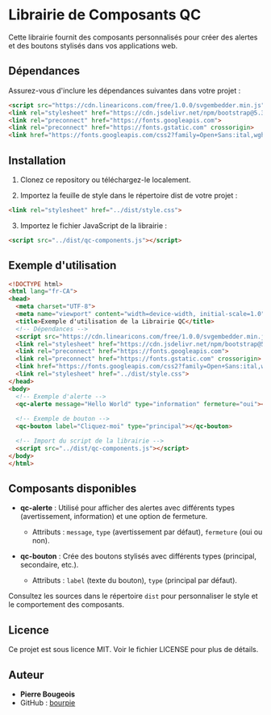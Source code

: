 # Librairie de Composants QC

Cette librairie fournit des composants personnalisés pour créer des alertes et des boutons stylisés dans vos applications web.

## Dépendances

Assurez-vous d'inclure les dépendances suivantes dans votre projet :

```html
<script src="https://cdn.linearicons.com/free/1.0.0/svgembedder.min.js"></script>
<link rel="stylesheet" href="https://cdn.jsdelivr.net/npm/bootstrap@5.3.2/dist/css/bootstrap.min.css" integrity="sha384-T3c6CoIi6uLrA9TneNEoa7RxnatzjcDSCmG1MXxSR1GAsXEV/Dwwykc2MPK8M2HN" crossorigin="anonymous">
<link rel="preconnect" href="https://fonts.googleapis.com">
<link rel="preconnect" href="https://fonts.gstatic.com" crossorigin>
<link href="https://fonts.googleapis.com/css2?family=Open+Sans:ital,wght@0,300..800;1,300..800&family=Roboto:ital,wght@0,100;0,300;0,400;0,500;0,700;0,900;1,100;1,300;1,400;1,500;1,700;1,900&display=swap" rel="stylesheet">
```

## Installation

1. Clonez ce repository ou téléchargez-le localement.

2. Importez la feuille de style dans le répertoire dist de votre projet :
```html
<link rel="stylesheet" href="../dist/style.css">
```
3. Importez le fichier JavaScript de la librairie :
```html
<script src="../dist/qc-components.js"></script>
```

## Exemple d'utilisation

```html
<!DOCTYPE html>
<html lang="fr-CA">
<head>
  <meta charset="UTF-8">
  <meta name="viewport" content="width=device-width, initial-scale=1.0">
  <title>Exemple d'utilisation de la Librairie QC</title>
  <!-- Dépendances -->
  <script src="https://cdn.linearicons.com/free/1.0.0/svgembedder.min.js"></script>
  <link rel="stylesheet" href="https://cdn.jsdelivr.net/npm/bootstrap@5.3.2/dist/css/bootstrap.min.css" integrity="sha384-T3c6CoIi6uLrA9TneNEoa7RxnatzjcDSCmG1MXxSR1GAsXEV/Dwwykc2MPK8M2HN" crossorigin="anonymous">
  <link rel="preconnect" href="https://fonts.googleapis.com">
  <link rel="preconnect" href="https://fonts.gstatic.com" crossorigin>
  <link href="https://fonts.googleapis.com/css2?family=Open+Sans:ital,wght@0,300..800;1,300..800&family=Roboto:ital,wght@0,100;0,300;0,400;0,500;0,700;0,900;1,100;1,300;1,400;1,500;1,700;1,900&display=swap" rel="stylesheet">
  <link rel="stylesheet" href="../dist/style.css">
</head>
<body>
  <!-- Exemple d'alerte -->
  <qc-alerte message="Hello World" type="information" fermeture="oui"></qc-alerte>
  
  <!-- Exemple de bouton -->
  <qc-bouton label="Cliquez-moi" type="principal"></qc-bouton>

  <!-- Import du script de la librairie -->
  <script src="../dist/qc-components.js"></script>
</body>
</html>

```

## Composants disponibles

- **qc-alerte** : Utilisé pour afficher des alertes avec différents types (avertissement, information) et une option de fermeture.
  - Attributs : `message`, `type` (avertissement par défaut), `fermeture` (oui ou non).

- **qc-bouton** : Crée des boutons stylisés avec différents types (principal, secondaire, etc.).
  - Attributs : `label` (texte du bouton), `type` (principal par défaut).

Consultez les sources dans le répertoire `dist` pour personnaliser le style et le comportement des composants.

## Licence

Ce projet est sous licence MIT. Voir le fichier LICENSE pour plus de détails.

## Auteur

- **Pierre Bougeois**
- GitHub : [bourpie](https://github.com/bourpie)

